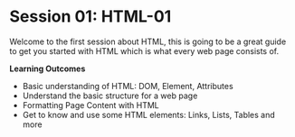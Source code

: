 # Session 01: HTML-01
Welcome to the first session about HTML, this is going to be a great guide to get you started with HTML which is what every web page consists of.

**Learning Outcomes**
- Basic understanding of HTML: DOM, Element, Attributes
- Understand the basic structure for a web page 
- Formatting Page Content with HTML
- Get to know and use some HTML elements: Links, Lists, Tables and more

